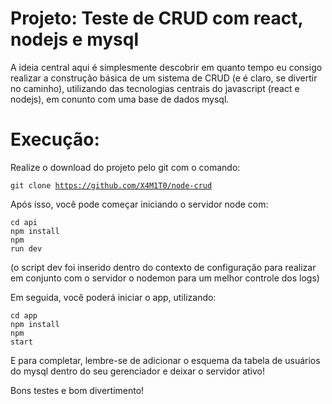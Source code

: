 <h1>Projeto: Teste de CRUD com react, nodejs e mysql</h1>

A ideia central aqui é simplesmente descobrir em quanto tempo eu consigo realizar a construção básica de um sistema de CRUD (e é claro, se divertir no caminho), utilizando das tecnologias centrais do javascript (react e nodejs), em conunto com uma base de dados mysql.

<h1>Execução:</h1>

Realize o download do projeto pelo git com o comando:

<code>git clone https://github.com/X4M1T0/node-crud</code>

Após isso, você pode começar iniciando o servidor node com:

<code>cd api</code>
<br/>
<code>npm install</code>
<br/>
<code>npm run dev</code>

(o script dev foi inserido dentro do contexto de configuração para realizar em conjunto com o servidor o nodemon para um melhor controle dos logs)

Em seguida, você poderá iniciar o app, utilizando:

<code>cd app</code>
<br/>
<code>npm install</code>
<br/>
<code>npm start</code>

E para completar, lembre-se de adicionar o esquema da tabela de usuários do mysql dentro do seu gerenciador e deixar o servidor ativo!

Bons testes e bom divertimento!
